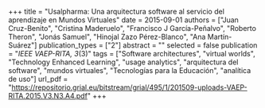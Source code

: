 +++
title = "Usalpharma: Una arquitectura software al servicio del aprendizaje en Mundos Virtuales"
date = 2015-09-01
authors = ["Juan Cruz-Benito", "Cristina Maderuelo", "Francisco J García-Peñalvo", "Roberto Theron", "Jonás Samuel", "Hinojal Zazo Pérez-Blanco", "Ana Martín-Suárez"]
publication_types = ["2"]
abstract = ""
selected = false
publication = "*IEEE VAEP-RITA, 3*(3)"
tags = ["Software architectures", "virtual worlds", "Technology Enhanced Learning", "usage analytics", "arquitectura del software", "mundos virtuales", "Tecnologías para la Educación", "analítica de uso"]
url_pdf = "https://repositorio.grial.eu/bitstream/grial/495/1/201509-uploads-VAEP-RITA.2015.V3.N3.A4.pdf"
+++
